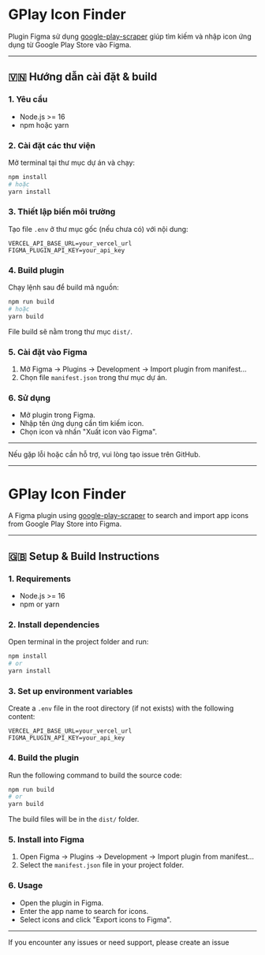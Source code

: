 # GPlay Icon Finder

Plugin Figma sử dụng [google-play-scraper](https://github.com/facundoolano/google-play-scraper) giúp tìm kiếm và nhập icon ứng dụng từ Google Play Store vào Figma.

---

## 🇻🇳 Hướng dẫn cài đặt & build

### 1. Yêu cầu

- Node.js >= 16
- npm hoặc yarn

### 2. Cài đặt các thư viện

Mở terminal tại thư mục dự án và chạy:

```bash
npm install
# hoặc
yarn install
```

### 3. Thiết lập biến môi trường

Tạo file `.env` ở thư mục gốc (nếu chưa có) với nội dung:

```env
VERCEL_API_BASE_URL=your_vercel_url
FIGMA_PLUGIN_API_KEY=your_api_key
```

### 4. Build plugin

Chạy lệnh sau để build mã nguồn:

```bash
npm run build
# hoặc
yarn build
```

File build sẽ nằm trong thư mục `dist/`.

### 5. Cài đặt vào Figma

1. Mở Figma → Plugins → Development → Import plugin from manifest...
2. Chọn file `manifest.json` trong thư mục dự án.

### 6. Sử dụng

- Mở plugin trong Figma.
- Nhập tên ứng dụng cần tìm kiếm icon.
- Chọn icon và nhấn "Xuất icon vào Figma".

---

Nếu gặp lỗi hoặc cần hỗ trợ, vui lòng tạo issue trên GitHub.

---

# GPlay Icon Finder

A Figma plugin using [google-play-scraper](https://github.com/facundoolano/google-play-scraper) to search and import app icons from Google Play Store into Figma.

---

## 🇬🇧 Setup & Build Instructions

### 1. Requirements

- Node.js >= 16
- npm or yarn

### 2. Install dependencies

Open terminal in the project folder and run:

```bash
npm install
# or
yarn install
```

### 3. Set up environment variables

Create a `.env` file in the root directory (if not exists) with the following content:

```env
VERCEL_API_BASE_URL=your_vercel_url
FIGMA_PLUGIN_API_KEY=your_api_key
```

### 4. Build the plugin

Run the following command to build the source code:

```bash
npm run build
# or
yarn build
```

The build files will be in the `dist/` folder.

### 5. Install into Figma

1. Open Figma → Plugins → Development → Import plugin from manifest...
2. Select the `manifest.json` file in your project folder.

### 6. Usage

- Open the plugin in Figma.
- Enter the app name to search for icons.
- Select icons and click "Export icons to Figma".

---

If you encounter any issues or need support, please create an issue